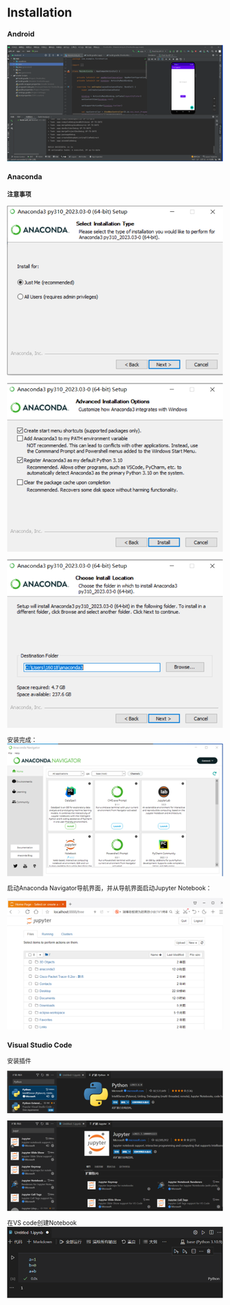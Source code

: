 # Installation

### Android
![Android_1](./pic/Android_1.jpg)

### Anaconda

#### 注意事项

![Anacoda_1](./pic/Anacoda_1.png)

![Anacoda_2](./pic/Anacoda_2.png)

![Anacoda_3](./pic/Anacoda_3.png)

安装完成：
![Anacoda_4](./pic/Anacoda_4.png)

启动Anaconda Navigator导航界面，并从导航界面启动Jupyter Notebook：

![jupyter](./pic/jupyter.jpg)

### Visual Studio Code

安装插件

![ins_python](./pic/ins_python.jpg)

![ins_jupyter](./pic/ins_jupyter.jpg)


在VS code创建Notebook
![NoteBook](./pic/NoteBook.jpg)